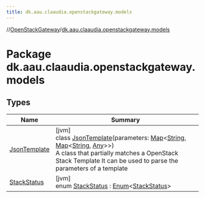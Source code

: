 ```yaml
---
title: dk.aau.claaudia.openstackgateway.models
---
```

//[OpenStackGateway](../../index.html)/[dk.aau.claaudia.openstackgateway.models](index.html)



# Package dk.aau.claaudia.openstackgateway.models



## Types


| Name | Summary |
|---|---|
| [JsonTemplate](-json-template/index.html) | [jvm]<br>class [JsonTemplate](-json-template/index.html)(parameters: [Map](https://kotlinlang.org/api/latest/jvm/stdlib/kotlin.collections/-map/index.html)&lt;[String](https://kotlinlang.org/api/latest/jvm/stdlib/kotlin/-string/index.html), [Map](https://kotlinlang.org/api/latest/jvm/stdlib/kotlin.collections/-map/index.html)&lt;[String](https://kotlinlang.org/api/latest/jvm/stdlib/kotlin/-string/index.html), [Any](https://kotlinlang.org/api/latest/jvm/stdlib/kotlin/-any/index.html)&gt;&gt;)<br>A class that partially matches a OpenStack Stack Template It can be used to parse the parameters of a template |
| [StackStatus](-stack-status/index.html) | [jvm]<br>enum [StackStatus](-stack-status/index.html) : [Enum](https://kotlinlang.org/api/latest/jvm/stdlib/kotlin/-enum/index.html)&lt;[StackStatus](-stack-status/index.html)&gt; |

